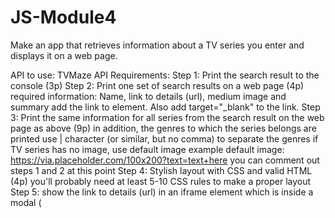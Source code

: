 # JS-Module4

Make an app that retrieves information about a TV series you enter and displays it on a web page.

API to use: TVMaze API
Requirements:
Step 1: Print the search result to the console (3p)
Step 2: Print one set of search results on a web page (4p)
required information: Name, link to details (url), medium image and summary
add the link to <a> element. Also add target="_blank" to the link.
Step 3: Print the same information for all series from the search result on the web page as above (9p)
in addition, the genres to which the series belongs are printed
use | character (or similar, but no comma) to separate the genres
if TV series has no image, use default image
example default image: https://via.placeholder.com/100x200?text=text+here
you can comment out steps 1 and 2 at this point
Step 4: Stylish layout with CSS and valid HTML (4p)
you'll probably need at least 5-10 CSS rules to make a proper layout
Step 5: show the link to details (url) in an iframe element which is inside a modal (<dialog>)
First, make a valid HTML page with a search form. Example form:
<form action="https://api.tvmaze.com/search/shows">
    <input id="query" name="q" type="text">
    <input type="submit" value="Search">
</form>
Test the form. The result should be a page full of JSON formatted data.
Add JavaScript file.
Add a submit event to the form to launch the search.
To search, you need to get the value of the 'q' field, which is then sent to the API using fetch.
There are likely to be multiple TV series in the search result, so make a for loop for printing the HTML needed to display the data
Data in some series may be missing, for example, the image object. In that case, the value of that property is null. This might cause an error and the script will stop running. Try to make the script tolerant of the above errors. For example, you can use the if statement to check if the value of a variable is null, or you can use the conditional operator
You can try this with the keyword 'dome', for example. It returns 10 TV series from the API, but a show called 'Battle Dome' is missing image.
